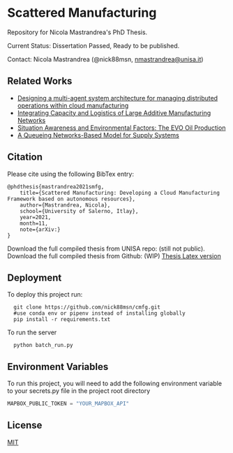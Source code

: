 # Scattered Manufacturing

Repository for Nicola Mastrandrea's PhD Thesis.

Current Status: Dissertation Passed, Ready to be published.

Contact: Nicola Mastrandrea (@nick88msn, nmastrandrea@unisa.it)

## Related Works
- [Designing a multi-agent system architecture for managing distributed operations within cloud manufacturing](https://link.springer.com/article/10.1007/s12065-020-00390-z)
- [Integrating Capacity and Logistics of Large Additive Manufacturing Networks](https://www.sciencedirect.com/science/article/pii/S2351978920303772)
- [Situation Awareness and Environmental Factors: The EVO Oil Production](https://link.springer.com/chapter/10.1007/978-3-030-00473-6_23)
- [A Queueing Networks-Based Model for Supply Systems](https://link.springer.com/chapter/10.1007/978-3-319-67308-0_38)

## Citation
Please cite using the following BibTex entry:

```
@phdthesis{mastrandrea2021smfg,
    title={Scattered Manufacturing: Developing a Cloud Manufacturing Framework based on autonomous resources},
    author={Mastrandrea, Nicola},
    school={University of Salerno, Itlay},
    year=2021,
    month=11,
    note={arXiv:}
}
```

Download the full compiled thesis from UNISA repo: (still not public).
Download the full compiled thesis from Github: (WIP) [Thesis Latex version](https://github.com/nick88msn/scattered-manufacturing)

## Deployment

To deploy this project run:

```shell
  git clone https://github.com/nick88msn/cmfg.git
  #use conda env or pipenv instead of installing globally
  pip install -r requirements.txt
```

To run the server

```shell
  python batch_run.py
```
  
## Environment Variables

To run this project, you will need to add the following environment variable to your secrets.py file in the project root directory

```python
MAPBOX_PUBLIC_TOKEN = "YOUR_MAPBOX_API"
```
  
## License

[MIT](https://choosealicense.com/licenses/mit/)

